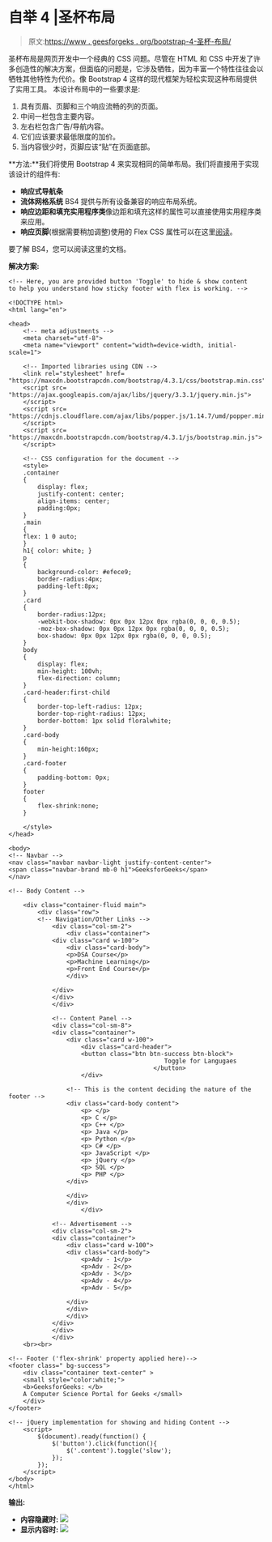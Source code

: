 # 自举 4 |圣杯布局

> 原文:[https://www . geesforgeks . org/bootstrap-4-圣杯-布局/](https://www.geeksforgeeks.org/bootstrap-4-holy-grail-layout/)

圣杯布局是网页开发中一个经典的 CSS 问题。尽管在 HTML 和 CSS 中开发了许多创造性的解决方案，但面临的问题是，它涉及牺牲，因为丰富一个特性往往会以牺牲其他特性为代价。像 Bootstrap 4 这样的现代框架为轻松实现这种布局提供了实用工具。
本设计布局中的一些要求是:

1.  具有页眉、页脚和三个响应流畅的列的页面。
2.  中间一栏包含主要内容。
3.  左右栏包含广告/导航内容。
4.  它们应该要求最低限度的加价。
5.  当内容很少时，页脚应该“贴”在页面底部。

**方法:**我们将使用 Bootstrap 4 来实现相同的简单布局。我们将直接用于实现该设计的组件有:

*   **响应式导航条**
*   **流体网格系统** BS4 提供与所有设备兼容的响应布局系统。
*   **响应边距和填充实用程序类**像边距和填充这样的属性可以直接使用实用程序类来应用。
*   **响应页脚**(根据需要稍加调整)使用的 Flex CSS 属性可以在这里[阅读](https://www.geeksforgeeks.org/css-flex-property/)。

要了解 BS4，您可以阅读这里的文档。

**解决方案:**

```
<!-- Here, you are provided button 'Toggle' to hide & show content 
to help you understand how sticky footer with flex is working. -->

<!DOCTYPE html> 
<html lang="en"> 

<head> 
    <!-- meta adjustments -->
    <meta charset="utf-8"> 
    <meta name="viewport" content="width=device-width, initial-scale=1"> 

    <!-- Imported libraries using CDN -->
    <link rel="stylesheet" href= 
"https://maxcdn.bootstrapcdn.com/bootstrap/4.3.1/css/bootstrap.min.css"> 
    <script src= 
"https://ajax.googleapis.com/ajax/libs/jquery/3.3.1/jquery.min.js"> 
    </script> 
    <script src= 
"https://cdnjs.cloudflare.com/ajax/libs/popper.js/1.14.7/umd/popper.min.js"> 
    </script> 
    <script src= 
"https://maxcdn.bootstrapcdn.com/bootstrap/4.3.1/js/bootstrap.min.js"> 
    </script> 

    <!-- CSS configuration for the document -->
    <style> 
    .container
    {
        display: flex;
        justify-content: center;
        align-items: center;
        padding:0px;
    }
    .main
    {
    flex: 1 0 auto; 
    }
    h1{ color: white; }
    p
    {
        background-color: #efece9;
        border-radius:4px;
        padding-left:8px;
    }
    .card
    {
        border-radius:12px;
        -webkit-box-shadow: 0px 0px 12px 0px rgba(0, 0, 0, 0.5);
        -moz-box-shadow: 0px 0px 12px 0px rgba(0, 0, 0, 0.5);
        box-shadow: 0px 0px 12px 0px rgba(0, 0, 0, 0.5);
    }
    body
    {
        display: flex;
        min-height: 100vh;
        flex-direction: column;
    }
    .card-header:first-child
    {
        border-top-left-radius: 12px;
        border-top-right-radius: 12px;
        border-bottom: 1px solid floralwhite;
    }
    .card-body
    {
        min-height:160px;
    }
    .card-footer
    {
        padding-bottom: 0px;
    }
    footer
    {
        flex-shrink:none;
    }

    </style> 
</head> 

<body> 
<!-- Navbar -->
<nav class="navbar navbar-light justify-content-center">
<span class="navbar-brand mb-0 h1">GeeksforGeeks</span>
</nav>

<!-- Body Content -->

    <div class="container-fluid main">
        <div class="row">
        <!-- Navigation/Other Links -->
            <div class="col-sm-2">
                <div class="container">
            <div class="card w-100">
                <div class="card-body">
                <p>DSA Course</p>
                <p>Machine Learning</p>
                <p>Front End Course</p>
                </div>

            </div>
            </div>
            </div>

            <!-- Content Panel -->
            <div class="col-sm-8">
            <div class="container">
                <div class="card w-100">
                    <div class="card-header">
                    <button class="btn btn-success btn-block"> 
                                           Toggle for Langugaes
                                        </button>
                    </div>

                <!-- This is the content deciding the nature of the footer -->
                <div class="card-body content">
                    <p> </p>
                    <p> C </p>
                    <p> C++ </p>
                    <p> Java </p>
                    <p> Python </p>
                    <p> C# </p>
                    <p> JavaScript </p>
                    <p> jQuery </p>
                    <p> SQL </p>
                    <p> PHP </p>
                </div>

                </div>
                </div>
                    </div>

            <!-- Advertisement -->
            <div class="col-sm-2">
            <div class="container">
                <div class="card w-100">
                <div class="card-body">
                    <p>Adv - 1</p>
                    <p>Adv - 2</p>
                    <p>Adv - 3</p>
                    <p>Adv - 4</p>
                    <p>Adv - 5</p>

                </div> 
                </div>
                </div>
            </div>
            </div>
            </div>
    <br><br>

<!-- Footer ('flex-shrink' property applied here)-->
<footer class=" bg-success">
    <div class="container text-center" >
    <small style="color:white;"> 
    <b>GeeksforGeeks: </b>
    A Computer Science Portal for Geeks </small>
    </div>
</footer>

<!-- jQuery implementation for showing and hiding Content -->
    <script> 
        $(document).ready(function() { 
            $('button').click(function(){
                $('.content').toggle('slow');
            });
        }); 
    </script> 
</body> 
</html>                    
```

**输出:**

*   **内容隐藏时:**
    ![](img/3ebe8b68866eadb110a8a2280f845d2a.png)
*   **显示内容时:**
    ![](img/91ea024d98bcd86fb955b5c031fd5d0b.png)